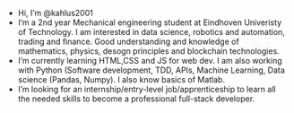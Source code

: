 - Hi, I’m @kahlus2001
- I’m a 2nd year Mechanical engineering student at Eindhoven Univeristy of Technology. I am interested in data science, robotics and automation, trading and finance. Good understanding and knowledge of mathematics, physics, desogn principles and blockchain technologies.
- I’m currently learning HTML,CSS and JS for web dev. I am also working with Python (Software development, TDD, APIs, Machine Learning, Data science (Pandas, Numpy). I also know basics of Matlab.
- I’m looking for an internship/entry-level job/apprenticeship to learn all the needed skills to become a professional full-stack developer.

<!---
kahlus2001/kahlus2001 is a ✨ special ✨ repository because its `README.md` (this file) appears on your GitHub profile.
You can click the Preview link to take a look at your changes.
--->

